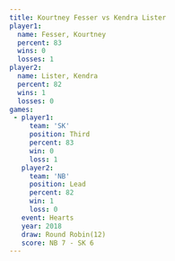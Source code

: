 ```yaml
---
title: Kourtney Fesser vs Kendra Lister
player1:                
  name: Fesser, Kourtney
  percent: 83           
  wins: 0               
  losses: 1             
player2:                
  name: Lister, Kendra  
  percent: 82           
  wins: 1               
  losses: 0             
games:
 - player1:         
     team: 'SK'     
     position: Third
     percent: 83    
     win: 0         
     loss: 1        
   player2:        
     team: 'NB'    
     position: Lead
     percent: 82   
     win: 1        
     loss: 0       
   event: Hearts        
   year: 2018           
   draw: Round Robin(12)
   score: NB 7 - SK 6   
---
```

